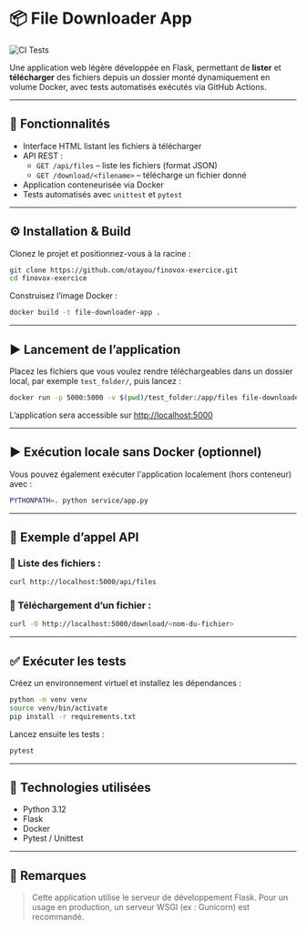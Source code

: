 # 📦 File Downloader App
![CI Tests](https://github.com/otayou/finovox-exercice/actions/workflows/python-tests.yml/badge.svg)

Une application web légère développée en Flask, permettant de **lister** et **télécharger** des fichiers depuis un dossier monté dynamiquement en volume Docker, avec tests automatisés exécutés via GitHub Actions.

---

## 🚀 Fonctionnalités

- Interface HTML listant les fichiers à télécharger
- API REST :
  - `GET /api/files` – liste les fichiers (format JSON)
  - `GET /download/<filename>` – télécharge un fichier donné
- Application conteneurisée via Docker
- Tests automatisés avec `unittest` et `pytest`

---

## ⚙️ Installation & Build

Clonez le projet et positionnez-vous à la racine :

```bash
git clone https://github.com/otayou/finovox-exercice.git
cd finovox-exercice
```

Construisez l’image Docker :

```bash
docker build -t file-downloader-app .
```

---

## ▶️ Lancement de l’application

Placez les fichiers que vous voulez rendre téléchargeables dans un dossier local, par exemple `test_folder/`, puis lancez :

```bash
docker run -p 5000:5000 -v $(pwd)/test_folder:/app/files file-downloader-app
```

L’application sera accessible sur [http://localhost:5000](http://localhost:5000)

---

## ▶️ Exécution locale sans Docker (optionnel)

Vous pouvez également exécuter l'application localement (hors conteneur) avec :

```bash
PYTHONPATH=. python service/app.py
```

---

## 📡 Exemple d’appel API

### 🔹 Liste des fichiers :
```bash
curl http://localhost:5000/api/files
```

### 🔹 Téléchargement d’un fichier :
```bash
curl -O http://localhost:5000/download/<nom-du-fichier>
```

---

## ✅ Exécuter les tests

Créez un environnement virtuel et installez les dépendances :

```bash
python -m venv venv
source venv/bin/activate
pip install -r requirements.txt
```

Lancez ensuite les tests :

```bash
pytest
```

---

## 🧪 Technologies utilisées

- Python 3.12
- Flask
- Docker
- Pytest / Unittest

---

## 📝 Remarques

> Cette application utilise le serveur de développement Flask. Pour un usage en production, un serveur WSGI (ex : Gunicorn) est recommandé.
